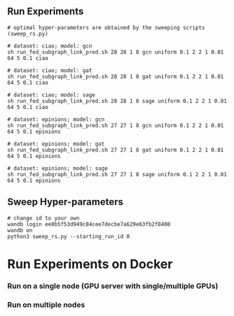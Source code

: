 

## Run Experiments
```
# optimal hyper-parameters are obtained by the sweeping scripts (sweep_rs.py)

# dataset: ciao; model: gcn
sh run_fed_subgraph_link_pred.sh 28 28 1 8 gcn uniform 0.1 2 2 1 0.01 64 5 0.1 ciao

# dataset: ciao; model: gat
sh run_fed_subgraph_link_pred.sh 28 28 1 8 gat uniform 0.1 2 2 1 0.01 64 5 0.1 ciao

# dataset: ciao; model: sage
sh run_fed_subgraph_link_pred.sh 28 28 1 8 sage uniform 0.1 2 2 1 0.01 64 5 0.1 ciao

# dataset: epinions; model: gcn
sh run_fed_subgraph_link_pred.sh 27 27 1 8 gcn uniform 0.1 2 2 1 0.01 64 5 0.1 epinions

# dataset: epinions; model: gat
sh run_fed_subgraph_link_pred.sh 27 27 1 8 gat uniform 0.1 2 2 1 0.01 64 5 0.1 epinions

# dataset: epinions; model: sage
sh run_fed_subgraph_link_pred.sh 27 27 1 8 sage uniform 0.1 2 2 1 0.01 64 5 0.1 epinions
```

## Sweep Hyper-parameters
```
# change id to your own
wandb login ee0b5f53d949c84cee7decbe7a629e63fb2f8408
wandb on
python3 sweep_rs.py --starting_run_id 0
```


# Run Experiments on Docker

### Run on a single node (GPU server with single/multiple GPUs)


### Run on multiple nodes
